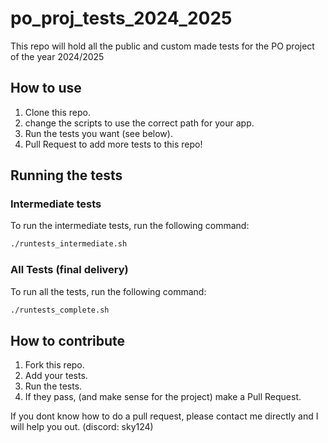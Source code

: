 # po_proj_tests_2024_2025

This repo will hold all the public and custom made tests for the PO project of the year 2024/2025

## How to use

1. Clone this repo.
2. change the scripts to use the correct path for your app.
3. Run the tests you want (see below).
4. Pull Request to add more tests to this repo!

## Running the tests

### Intermediate tests

To run the intermediate tests, run the following command:

```bash
./runtests_intermediate.sh
```

### All Tests (final delivery)

To run all the tests, run the following command:

```bash
./runtests_complete.sh
```

## How to contribute

1. Fork this repo.
2. Add your tests.
3. Run the tests.
4. If they pass, (and make sense for the project) make a Pull Request.

If you dont know how to do a pull request, please contact me directly and I will help you out. (discord: sky124)
